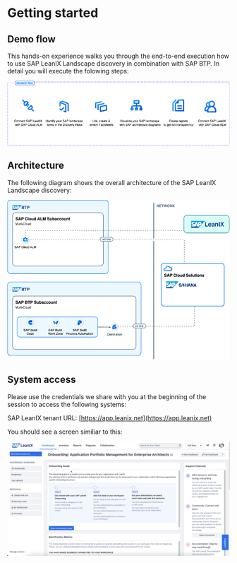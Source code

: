 # Getting started

## Demo flow

This hands-on experience walks you through the end-to-end execution how to use SAP LeanIX Landscape discovery in combination with SAP BTP. In detail you will execute the folowing steps:

![Demo flow](./images/demo-flow.png)

## Architecture

The following diagram shows the overall architecture of the SAP LeanIX Landscape discovery:

![Architecture](./images/hl_architecture.png)

## System access

Please use the credentials we share with you at the beginning of the session to access the following systems:

SAP LeanIX tenant URL: [https://app.leanix.net](https://app.leanix.net)

You should see a screen similiar to this:

![LeanIX start screen](./images/startscreen.jpg)